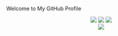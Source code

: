  Welcome to My GitHub Profile
 
 <div align="center">
   <a href="https://discord.com/users/694145077693382656" target"blank_"><img src="https://img.shields.io/badge/discord%20-111111.svg?&style=for-the-badge&logo=discord&logoColor=white"></a>   
 <a href="https://discord.gg/D5uHt85vgF" target"blank_"><img src="https://img.shields.io/badge/server%20-111111.svg?&style=for-the-badge&logo=discord&logoColor=white"></a>
   <a href="https://twitter.com/ardatoast" target"blank_"><img src="https://img.shields.io/badge/Twitter%20-111111.svg?&style=for-the-badge&logo=twitter&logoColor=white"></a>
</div>   
   
<div align="center">

   <a href="https://discord.com/users/694145077693382656" target="_blank">
      <img src="https://lanyard-profile-readme.vercel.app/api/694145077693382656?bg=111111">
   </a>
</div>
